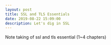 ```yaml
---
layout: post
title: SSL and TLS Essentials
date: 2019-08-22 15:09:00
description: Let's dig in SSL
---
```


Note taking of ssl and tls essential (1~4 chapters)

<object data="/pdf/ssl_and_tls1.pdf" width="500" height="500" type='application/pdf'/>


